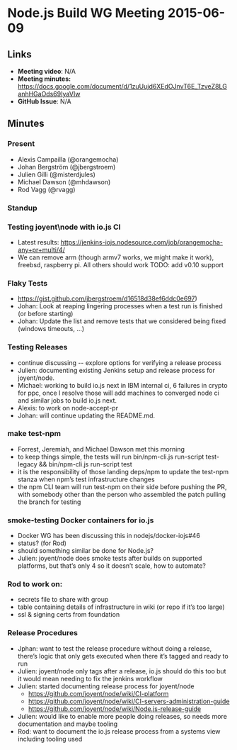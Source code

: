 # Node.js Build WG Meeting 2015-06-09

## Links

* **Meeting video**: N/A
* **Meeting minutes:** https://docs.google.com/document/d/1zuUujd6XEdOJnvT6E_TzveZ8LGanhHGaOds69IyaVIw
* **GitHub Issue**: N/A

## Minutes

### Present

* Alexis Campailla (@orangemocha)
* Johan Bergström (@jbergstroem)
* Julien Gilli (@misterdjules)
* Michael Dawson (@mhdawson)
* Rod Vagg (@rvagg)

### Standup

### Testing joyent\node with io.js CI

* Latest results:
  https://jenkins-iojs.nodesource.com/job/orangemocha-any+pr+multi/4/
* We can remove arm (though armv7 works, we might make it work), freebsd,
  raspberry pi. All others should work TODO: add v0.10 support

### Flaky Tests

* https://gist.github.com/jbergstroem/d16518d38ef6ddc0e697)
* Johan: Look at reaping lingering processes when a test run is finished (or
  before starting)
* Johan: Update the list and remove tests that we considered being fixed
  (windows timeouts, …)

### Testing Releases

* continue discussing -- explore options for verifying a release process
* Julien: documenting existing Jenkins setup and release process for
  joyent/node.
* Michael: working to build io.js next in IBM internal ci, 6 failures in crypto
  for ppc, once I resolve those will add machines to converged node ci and
  similar jobs to build io.js next.
* Alexis: to work on node-accept-pr
* Johan: will continue updating the README.md.

### make test-npm

* Forrest, Jeremiah, and Michael Dawson met this morning
* to keep things simple, the tests will run bin/npm-cli.js run-script
  test-legacy && bin/npm-cli.js run-script test
* it is the responsibility of those landing deps/npm to update the test-npm
  stanza when npm’s test infrastructure changes
* the npm CLI team will run test-npm on their side before pushing the PR, with
  somebody other than the person who assembled the patch pulling the branch for
  testing

### smoke-testing Docker containers for io.js

* Docker WG has been discussing this in nodejs/docker-iojs#46
* status? (for Rod)
* should something similar be done for Node.js?
* Julien: joyent/node does smoke tests after builds on supported platforms, but
  that’s only 4 so it doesn’t scale, how to automate?

### Rod to work on:

* secrets file to share with group
* table containing details of infrastructure in wiki (or repo if it’s too large)
* ssl & signing certs from foundation

### Release Procedures

* Jphan: want to test the release procedure without doing a release, there’s
  logic that only gets executed when there it’s tagged and ready to run
* Julien: joyent/node only tags after a release, io.js should do this too but it
  would mean needing to fix the jenkins workflow
* Julien: started documenting release process for joyent/node
  * https://github.com/joyent/node/wiki/CI-platform
  * https://github.com/joyent/node/wiki/CI-servers-administration-guide
  * https://github.com/joyent/node/wiki/Node.js-release-guide
* Julien: would like to enable more people doing releases, so needs more
  documentation and maybe tooling
* Rod: want to document the io.js release process from a systems view including
  tooling used
